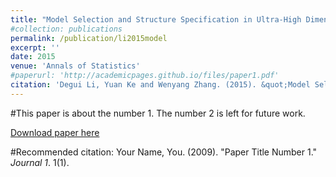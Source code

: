 ```yaml
---
title: "Model Selection and Structure Specification in Ultra-High Dimensional Generalised Semi-Varying Coefficient Models,"
#collection: publications
permalink: /publication/li2015model
excerpt: ''
date: 2015
venue: 'Annals of Statistics'
#paperurl: 'http://academicpages.github.io/files/paper1.pdf'
citation: 'Degui Li, Yuan Ke and Wenyang Zhang. (2015). &quot;Model Selection and Structure Specification in Ultra-High Dimensional Generalised Semi-Varying Coefficient Models,&quot; <i>Annals of Statistics</i>, 44(3), 1193 &#8211 1233.'
---
```

#This paper is about the number 1. The number 2 is left for future work.

[Download paper here](http://academicpages.github.io/files/paper1.pdf)

#Recommended citation: Your Name, You. (2009). "Paper Title Number 1." <i>Journal 1</i>. 1(1).
